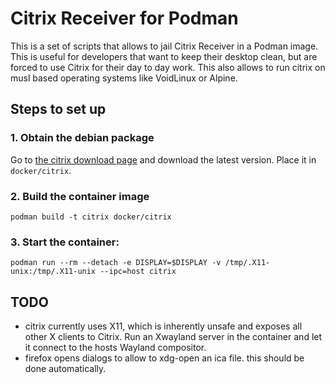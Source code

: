 Citrix Receiver for Podman
==========================

This is a set of scripts that allows to jail Citrix Receiver in a Podman image.
This is useful for developers that want to keep their desktop clean, but are
forced to use Citrix for their day to day work. This also allows to run citrix
on musl based operating systems like VoidLinux or Alpine.

## Steps to set up

### 1. Obtain the debian package

Go to [the citrix download page](https://www.citrix.com/downloads/workspace-app/linux/workspace-app-for-linux-latest.html)
and download the latest version. Place it in `docker/citrix`.

### 2. Build the container image

```
podman build -t citrix docker/citrix
```

### 3. Start the container:

```
podman run --rm --detach -e DISPLAY=$DISPLAY -v /tmp/.X11-unix:/tmp/.X11-unix --ipc=host citrix
```

## TODO

- citrix currently uses X11, which is inherently unsafe and exposes all other X
  clients to Citrix. Run an Xwayland server in the container and let it connect
  to the hosts Wayland compositor.
- firefox opens dialogs to allow to xdg-open an ica file. this should be done
  automatically.
